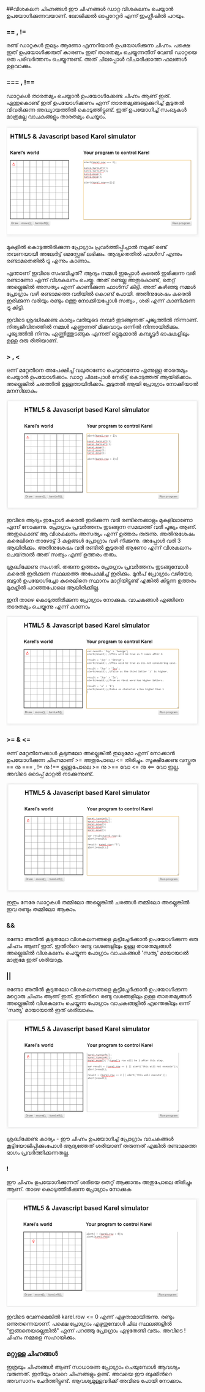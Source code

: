 ﻿
##വിശകലന ചിഹ്നങ്ങള്‍
ഈ ചിഹ്നങ്ങള്‍ ഡാറ്റ വിശകലനം ചെയ്യാന്‍ ഉപയോഗിക്കുന്നവയാണ്. ലോജിക്കല്‍ ഓപ്പറേറ്റര്‍ എന്ന് ഇംഗ്ലീഷില്‍ പറയും.

### == , !=
രണ്ട് ഡാറ്റകള്‍ തുല്യം ആണോ എന്നറിയാന്‍ ഉപയോഗിക്കുന്ന ചിഹ്നം. പക്ഷെ ഇത് ഉപയോഗിക്കരുത് കാരണം ഇത് താരതമ്യം ചെയ്യുന്നതിന് വേണ്ടി ഡാറ്റയെ ഒരു പരിവര്‍ത്തനം ചെയ്യുന്നുണ്ട്. അത് ചിലപ്പോള്‍ വിചാരിക്കാത്ത ഫലങ്ങള്‍ ഉളവാക്കും.

### === , !==

ഡാറ്റകള്‍ താരതമ്യം ചെയ്യാന്‍ ഉപയോഗിക്കേണ്ട ചിഹ്നം ആണ് ഇത്. എന്തുകൊണ്ട് ഇത് ഉപയോഗിക്കണം എന്ന് താരതമ്യങ്ങളെക്കുറിച്ച് കൂടുതല്‍ വിവരിക്കുന്ന അദ്ധ്യായത്തില്‍ കൊടുത്തിട്ടുണ്ട്. ഇത് ഉപയോഗിച്ച് സംഖ്യകള്‍ മാത്രമല്ല വാചകങ്ങളും താരതമ്യം ചെയ്യാം.

![===](images/ch06/13/01-equalSign.PNG)

മുകളില്‍ കൊടുത്തിരിക്കുന്ന പ്രോഗ്രാം പ്രവര്‍ത്തിപ്പിച്ചാല്‍ നമുക്ക് രണ്ട് തവണയായി അലേര്‍ട്ട് മെസ്സേജ് ലഭിക്കും. ആദ്യതെതില്‍ ഫാള്‍സ് എന്നും രണ്ടാമതെതില്‍ ട്രൂ എന്നും കാണാം. 

എന്താണ് ഇവിടെ സംഭവിച്ചത്? ആദ്യം നമ്മള്‍ ഇപ്പോള്‍ കരെല്‍ ഇരിക്കുന്ന വരി രണ്ടാണോ എന്ന് വിശകലനം ചെയ്തു. അത് രണ്ടല്ല അതുകൊണ്ട്, തെറ്റ് അല്ലെങ്കില്‍ അസത്യം എന്ന് കാണിക്കുന്ന ഫാള്‍സ് കിട്ടി. അത് കഴിഞ്ഞു നമ്മള്‍ പ്രോഗ്രാം വഴി രണ്ടാമത്തെ വരിയില്‍ കൊണ്ട് പോയി. അതിനുശേഷം കരെല്‍ ഇരിക്കുന്ന വരിയും രണ്ടും ഒത്തു നോക്കിയപ്പോള്‍ സത്യം , ശരി എന്ന് കാണിക്കുന്ന ട്രൂ കിട്ടി.

ഇവിടെ ശ്രദ്ധിക്കേണ്ട കാര്യം വരിയുടെ നമ്പര്‍ തുടങ്ങുന്നത് പൂജ്യത്തില്‍ നിന്നാണ്. നിത്യജീവിതത്തില്‍ നമ്മള്‍ എണ്ണുന്നത് മിക്കവാറും ഒന്നില്‍ നിന്നായിരിക്കും. പൂജ്യത്തില്‍ നിന്നും എണ്ണിത്തുടങ്ങുക എന്നത് ഒട്ടുമുക്കാല്‍ കമ്പ്യൂട്ടര്‍ ഭാഷകളിലും ഉള്ള ഒരു രീതിയാണ്‌. 

### > , <

ഒന്ന് മറ്റേതിനെ അപേക്ഷിച്ച് വലുതാണോ ചെറുതാണോ എന്നുള്ള താരതമ്യം ചെയ്യാന്‍ ഉപയോഗിക്കാം. ഡാറ്റ ചിലപ്പോള്‍ നേരിട്ട് കൊടുത്തത് ആയിരിക്കാം. അല്ലെങ്കില്‍ ചരത്തില്‍ ഉള്ളതായിരിക്കാം. കൂടുതല്‍ ആയി പ്രോഗ്രാം നോക്കിയാല്‍ മനസിലാകും

![===](images/ch06/13/02-greaterThan.PNG)

ഇവിടെ ആദ്യം ഇപ്പോള്‍ കരെല്‍ ഇരിക്കുന്ന വരി രണ്ടിനെക്കാളും മുകളിലാണോ എന്ന് നോക്കുന്നു. പ്രോഗ്രാം പ്രവര്‍ത്തനം തുടങ്ങുന്ന സമയത്ത് വരി പൂജ്യം ആണ്. അതുകൊണ്ട് ആ വിശകലനം അസത്യം എന്ന് ഉത്തരം തരുന്നു. അതിനുശേഷം കരെലിനെ താഴോട്ട് 3 കളങ്ങള്‍ പ്രോഗ്രാം വഴി നീക്കുന്നു. അപ്പോള്‍ വരി 3 ആയിരിക്കും. അതിനുശേഷം വരി രണ്ടില്‍ കൂടുതല്‍ ആണോ എന്ന് വിശകലനം ചെയ്‌താല്‍ അത് സത്യം എന്ന് ഉത്തരം തരും.

ശ്രദ്ധിക്കേണ്ട സംഗതി. തരുന്ന ഉത്തരം പ്രോഗ്രാം പ്രവര്‍ത്തനം തുടങ്ങുമ്പോള്‍ കരെല്‍ ഇരിക്കുന്ന സ്ഥലത്തെ അപേക്ഷിച്ച് ഇരിക്കും. മുന്‍പ് പ്രോഗ്രാം വഴിയോ, ബട്ടന്‍ ഉപയോഗിച്ചോ കരെലിനെ സ്ഥാനം മാറ്റിയിട്ടുണ്ട് എങ്കില്‍ കിട്ടുന്ന ഉത്തരം മുകളില്‍ പറഞ്ഞപോലെ ആയിരിക്കില്ല.

ഇനി താഴെ കൊടുത്തിരിക്കുന്ന പ്രോഗ്രാം നോക്കുക. വാചകങ്ങള്‍ എങ്ങിനെ താരതമ്യം ചെയ്യുന്നു എന്ന് കാണാം

![===](images/ch06/13/03-stringComparson.PNG)

### >= & <=

ഒന്ന് മറ്റേതിനേക്കാള്‍ കൂടുതലോ അല്ലെങ്കില്‍ തുല്യമോ എന്ന് നോക്കാന്‍ ഉപയോഗിക്കുന്ന ചിഹ്നമാണ് >= അതുപോലെ <= തിരിച്ചും. 
സൂക്ഷിക്കേണ്ട വസ്തുത == നു === , != നു !== ഉള്ളപോലെ >= നു >== വോ <= നു <== വോ ഇല്ല. അവിടെ ടൈപ്പ് മാറ്റല്‍ നടക്കുന്നുണ്ട്.

![>= & <=](images/ch06/13/04-greaterThanEquals.PNG)

ഇതും നേരേ ഡാറ്റകള്‍ തമ്മിലോ അല്ലെങ്കില്‍ ചരങ്ങള്‍ തമ്മിലോ അല്ലെങ്കില്‍ ഇവ രണ്ടും തമ്മിലോ ആകാം.

### &&

രണ്ടോ അതില്‍ കൂടുതലോ വിശകലനങ്ങളെ കൂട്ടിച്ചേര്‍ക്കാന്‍ ഉപയോഗിക്കുന്ന ഒരു ചിഹ്നം ആണ്  ഇത്. ഇതിന്‍റെ രണ്ടു വശങ്ങളിലും ഉള്ള താരതമ്യങ്ങള്‍ അല്ലെങ്കില്‍ വിശകലനം ചെയ്യുന്ന പോഗ്രാം വാചകങ്ങള്‍ 'സത്യ' മായായാല്‍ മാത്രമേ ഇത് ശരിയാകൂ. 

### ||
രണ്ടോ അതില്‍ കൂടുതലോ വിശകലനങ്ങളെ കൂട്ടിച്ചേര്‍ക്കാന്‍ ഉപയോഗിക്കുന്ന മറ്റൊരു ചിഹ്നം ആണ്  ഇത്. ഇതിന്‍റെ രണ്ടു വശങ്ങളിലും ഉള്ള താരതമ്യങ്ങള്‍ അല്ലെങ്കില്‍ വിശകലനം ചെയ്യുന്ന പോഗ്രാം വാചകങ്ങളില്‍ എന്തെങ്കിലും ഒന്ന്  'സത്യ' മായായാല്‍ ഇത് ശരിയാകും.

![Logical OR ||](images/ch06/13/05-logicalOR.PNG)

ശ്രദ്ധിക്കേണ്ട കാര്യം - ഈ ചിഹ്നം ഉപയോഗിച്ച് പ്രോഗ്രാം വാചകങ്ങള്‍ കൂട്ടിയോജിപ്പിക്കുംപോള്‍ ആദ്യത്തേത് ശരിയാണ് തരുന്നത് എങ്കില്‍ രണ്ടാമത്തെ ഭാഗം പ്രവര്‍ത്തിക്കുന്നതല്ല.

### ! 

ഈ ചിഹ്നം ഉപയോഗിക്കുന്നത് ശരിയെ തെറ്റ് ആക്കാനും അതുപോലെ തിരിച്ചും ആണ്. താഴെ കൊടുത്തിരിക്കുന്ന പ്രോഗ്രാം നോക്കുക

![Logical OR ||](images/ch06/13/06-not.PNG)

ഇവിടെ വേണമെങ്കില്‍ karel.row <= 0 എന്ന് എഴുതാമായിരുന്നു. രണ്ടും ഒന്നുതന്നെയാണ്. പക്ഷെ പ്രോഗ്രാം എഴുതുമ്പോള്‍ ചില സ്ഥലങ്ങളില്‍ "ഇങ്ങനെയല്ലെങ്കില്‍" എന്ന് പറഞ്ഞു പ്രോഗ്രാം എഴുതേണ്ടി വരും. അവിടെ ! ചിഹ്നം നമ്മളെ സഹായിക്കും.

### മറ്റുള്ള ചിഹ്നങ്ങള്‍
ഇത്രയും ചിഹ്നങ്ങള്‍ ആണ് സാധാരണ പ്രോഗ്രാം ചെയുമ്പോള്‍ ആവശ്യം വരുന്നത്. ഇനിയും വേറെ ചിഹ്നങ്ങളും ഉണ്ട്. അവയെ ഈ ബുക്കിന്‍റെ അവസാനം ചേര്‍ത്തിട്ടുണ്ട്. ആവശ്യമുള്ളവര്‍ക്ക് അവിടെ പോയി നോക്കാം.
